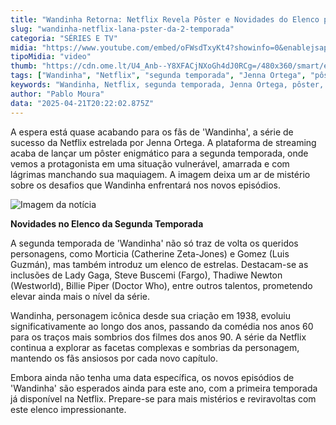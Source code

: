 ```yaml
---
title: "Wandinha Retorna: Netflix Revela Pôster e Novidades do Elenco para a Segunda Temporada"
slug: "wandinha-netflix-lana-pster-da-2-temporada"
categoria: "SÉRIES E TV"
midia: "https://www.youtube.com/embed/oFWsdTxyKt4?showinfo=0&enablejsapi=1"
tipoMidia: "video"
thumb: "https://cdn.ome.lt/U4_Anb--Y8XFACjNXoGh4dJ0RCg=/480x360/smart/extras/conteudos/Captura_de_tela_2025-04-21_161451.png"
tags: ["Wandinha", "Netflix", "segunda temporada", "Jenna Ortega", "pôster", "novidades no elenco", "Lady Gaga", "Steve Buscemi"]
keywords: "Wandinha, Netflix, segunda temporada, Jenna Ortega, pôster, novidades no elenco, Lady Gaga, Steve Buscemi"
author: "Pablo Moura"
data: "2025-04-21T20:22:02.875Z"
---
```


A espera está quase acabando para os fãs de 'Wandinha', a série de sucesso da Netflix estrelada por Jenna Ortega. A plataforma de streaming acaba de lançar um pôster enigmático para a segunda temporada, onde vemos a protagonista em uma situação vulnerável, amarrada e com lágrimas manchando sua maquiagem. A imagem deixa um ar de mistério sobre os desafios que Wandinha enfrentará nos novos episódios.

![Imagem da notícia](https://cdn.ome.lt/_mthgls6GYw_kwM1yeXctUNQblo=/fit-in/837x500/smart/uploads/conteudo/fotos/poster_SfEtzCy.jpg)

**Novidades no Elenco da Segunda Temporada**

A segunda temporada de 'Wandinha' não só traz de volta os queridos personagens, como Morticia (Catherine Zeta-Jones) e Gomez (Luis Guzmán), mas também introduz um elenco de estrelas. Destacam-se as inclusões de Lady Gaga, Steve Buscemi (Fargo), Thadiwe Newton (Westworld), Billie Piper (Doctor Who), entre outros talentos, prometendo elevar ainda mais o nível da série.

Wandinha, personagem icônica desde sua criação em 1938, evoluiu significativamente ao longo dos anos, passando da comédia nos anos 60 para os traços mais sombrios dos filmes dos anos 90. A série da Netflix continua a explorar as facetas complexas e sombrias da personagem, mantendo os fãs ansiosos por cada novo capítulo.

Embora ainda não tenha uma data específica, os novos episódios de 'Wandinha' são esperados ainda para este ano, com a primeira temporada já disponível na Netflix. Prepare-se para mais mistérios e reviravoltas com este elenco impressionante.